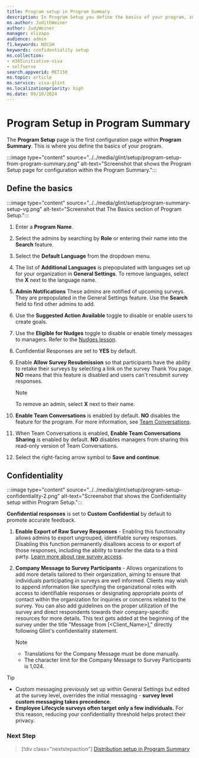 ```yaml
---
title: Program setup in Program Summary
description: In Program Setup you define the basics of your program, such as its name and what languages are needed, along with confidentiality directives.
ms.author: JudithWeiner
author: JudyWeiner
manager: elizapo
audience: admin
f1.keywords: NOCSH
keywords: confidentiality setup
ms.collection:  
- m365initiative-viva
- selfserve 
search.appverid: MET150 
ms.topic: article
ms.service: viva-glint
ms.localizationpriority: high
ms.date: 09/10/2024
---
```


# Program Setup in Program Summary

The **Program Setup** page is the first configuration page within **Program Summary**. This is where you define the basics of your program.

:::image type="content" source="../../media/glint/setup/program-setup-from-program-summary.png" alt-text="Screenshot that shows the Program Setup page for configuration within the Program Summary.":::

## Define the basics  

:::image type="content" source="../../media/glint/setup/program-summary-setup-vg.png" alt-text="Screenshot that The Basics section of Program Setup.":::

1. Enter a **Program Name**.
1. Select the admins by searching by **Role** or entering their name into the **Search** feature.
1. Select the **Default Language** from the dropdown menu.
1. The list of **Additional Languages** is prepopulated with languages set up for your organization in **General Settings**. To remove languages, select the **X** next to the language name.
1. **Admin Notifications** These admins are notified of upcoming surveys. They are prepopulated in the General Settings feature. Use the **Search** field to find other admins to add.
1. Use the **Suggested Action Available** toggle to disable or enable users to create goals.
1. Use the **Eligible for Nudges** toggle to disable or enable timely messages to managers. Refer to the [Nudges lesson](https://www.microsoft.com).  
1. Confidential Responses are set to **YES** by default.  
1. Enable **Allow Survey Resubmission** so that participants have the ability to retake their surveys by selecting a link on the survey Thank You page. **NO** means that this feature is disabled and users can't resubmit survey responses.

   >[!NOTE]
   >To remove an admin, select **X** next to their name.

1. **Enable Team Conversations** is enabled by default. **NO** disables the feature for the program. For more information, see [Team Conversations](https://go.microsoft.com/fwlink/?linkid=2286203). 
1. When Team Conversations is enabled, **Enable Team Conversations Sharing** is enabled by default. **NO** disables managers from sharing this read-only version of Team Conversations.  
1. Select the right-facing arrow symbol to **Save and continue**.

## Confidentiality

:::image type="content" source="../../media/glint/setup/program-setup-confidentiality-2.png" alt-text="Screenshot that shows the Confidentiality setup within Program Setup.":::

**Confidential responses** is set to **Custom Confidential** by default to promote accurate feedback.

1. **Enable Export of Raw Survey Responses** - Enabling this functionality allows admins to export ungrouped, identifiable survey responses. Disabling this function permanently disallows access to or export of those responses, including the ability to transfer the data to a third party. [Learn more about raw survey access](/../../viva/glint/setup/employee-raw-data-export).
1. **Company Message to Survey Participants** - Allows organizations to add more details tailored to their organization, aiming to ensure that individuals participating in surveys are well informed. Clients may wish to append information like specifying the organizational roles with access to identifiable responses or designating appropriate points of contact within the organization for inquiries or concerns related to the survey. You can also add guidelines on the proper utilization of the survey and direct respondents towards their company-specific resources for more details. This text gets added at the beginning of the survey under the title "Message from [<Client_Name>]," directly following Glint's confidentiality statement.

   >[!NOTE]
   > - Translations for the Company Message must be done manually.
   > - The character limit for the Company Message to Survey Participants is 1,024.

>[!TIP]
> - Custom messaging previously set up within General Settings but edited at the survey level, overrides the initial messaging - **survey level custom messaging takes precedence**.
> - **Employee Lifecycle surveys often target only a few individuals.** For this reason, reducing your confidentiality threshold helps protect their privacy.

### Next Step
> [!div class="nextstepaction"]
> [Distribution setup in Program Summary](../../glint/setup/distribution-program-summary.md)

